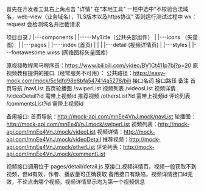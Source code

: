 首先在开发者工具右上角点击 "详情" 在“本地工具" 一栏中选中“不校验合法域名，web-view（业务域名），TLS版本以及https协议”
否则运行测试过程中 wx：request 会检测域名并拦截请求

项目目录
/
|---components
|     |-----MyTitle（公共头部组件）
|
|---icons （矢量图）
|
|---pages
|     |----index (首页)
|     |
|     |---detail (视频详情页)
|
|---styles
|     |---fontawesome.wxss (网络图标矢量图库)



原视频教程黑马程序员：https://www.bilibili.com/video/BV1Ct411p7bj?p=20
  原视频教程提供的接口（经常服务不可用）：
  公共路径：https://easy-mock.com/mock/5c1dfd98e8bfa547414a5278/bili
            接口名词        接口路径            备注
            首页导航        /navList
            首页轮播图      /swiperList
            视频列表        /videosList
            视频详情        /videoDetail?id     需带上视频id
            推荐视频        /othersList?id      需带上视频id
            评论列表        /commentsList?id    需带上视频id


备用接口:
  首页导航：http://mock-api.com/mnEe4VnJ.mock/navList
  轮播图：http://mock-api.com/mnEe4VnJ.mock/swiperList
  视频列表：http://mock-api.com/mnEe4VnJ.mock/videoList
  视频详情：http://mock-api.com/mnEe4VnJ.mock/videoDetail
  推荐视频：http://mock-api.com/mnEe4VnJ.mock/otherList
  评论列表：http://mock-api.com/mnEe4VnJ.mock/commentList


视频接口调用位于 pages/detail/detail.js
原接口,视频详情页，视频一般获取不到视频，但id有效，作者、播放量可正确获取
备用接口有缺陷，视频详情接口id无效，不论点击哪个视频，视频详情显示均为第一个视频信息